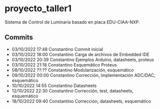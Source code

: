 # proyecto_taller1
Sistema de Control de Luminaria basado en placa EDU-CIAA-NXP.

## Commits
* 03/10/2022   17:48   Constantino   Commit inicial
* 03/10/2022   18:00   Constantino   Carga de archivos de Embedded IDE
* 03/10/2022   20:39   Constantino   Ejemplos Arduino, datasheets, proteus
* 03/10/2022   21:18   Constantino   Esquemático Proteus
* 08/10/2022   ??:??   Constantino   Modularización, esquemático
* 09/10/2022   00:00   Constantino   Corrección, implementación ADC/DAC, esquemático
* 10/10/2022   14:55   Constantino   Datasheets
* 12/10/2022   22:30   Constantino   Corrección, test, datasheets, esquemático
* 18/10/2022   09:40   Constantino   Corrección, datasheets, esquemático